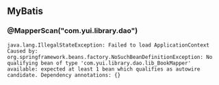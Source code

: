 ## MyBatis
### @MapperScan("com.yui.library.dao")
```
java.lang.IllegalStateException: Failed to load ApplicationContext
Caused by: org.springframework.beans.factory.NoSuchBeanDefinitionException: No qualifying bean of type 'com.yui.library.dao.lib_BookMapper' available: expected at least 1 bean which qualifies as autowire candidate. Dependency annotations: {}
```
